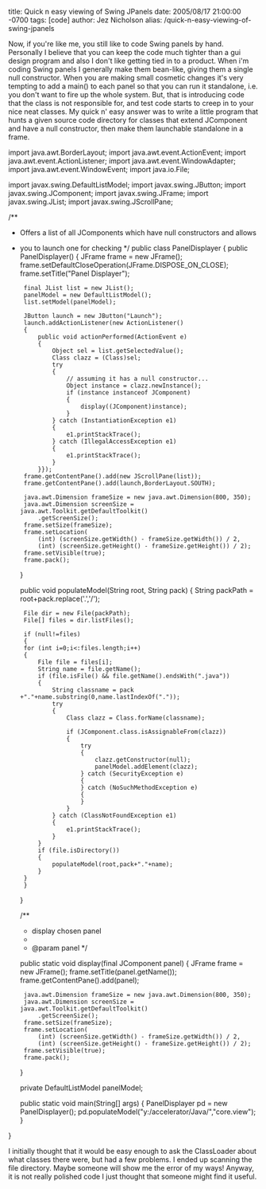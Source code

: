 title: Quick n easy viewing of Swing JPanels
date: 2005/08/17 21:00:00 -0700
tags: [code]
author: Jez Nicholson
alias: /quick-n-easy-viewing-of-swing-jpanels

Now, if you're like me, you still like to code Swing panels by hand. Personally I believe that you can keep the code much tighter than a gui design program and also I don't like getting tied in to a product. When i'm coding Swing panels I generally make them bean-like, giving them a single null constructor. When you are making small cosmetic changes it's very tempting to add a main() to each panel so that you can run it standalone, i.e. you don't want to fire up the whole system. But, that is introducing code that the class is not responsible for, and test code starts to creep in to your nice neat classes. My quick n' easy answer was to write a little program that hunts a given source code directory for classes that extend JComponent and have a null constructor, then make them launchable standalone in a frame.

import java.awt.BorderLayout;
import java.awt.event.ActionEvent;
import java.awt.event.ActionListener;
import java.awt.event.WindowAdapter;
import java.awt.event.WindowEvent;
import java.io.File;

import javax.swing.DefaultListModel;
import javax.swing.JButton;
import javax.swing.JComponent;
import javax.swing.JFrame;
import javax.swing.JList;
import javax.swing.JScrollPane;

/**
 * Offers a list of all JComponents which have null constructors and allows 
 * you to launch one for checking
 */
public class PanelDisplayer
{
   public PanelDisplayer()
   {
      JFrame frame = new JFrame();
      frame.setDefaultCloseOperation(JFrame.DISPOSE_ON_CLOSE);
      frame.setTitle("Panel Displayer");
        
        final JList list = new JList();
        panelModel = new DefaultListModel();
        list.setModel(panelModel);
        
        JButton launch = new JButton("Launch");
        launch.addActionListener(new ActionListener()
        {
            public void actionPerformed(ActionEvent e)
            {
                Object sel = list.getSelectedValue();
                Class clazz = (Class)sel;
                try
                {
                    // assuming it has a null constructor...
                    Object instance = clazz.newInstance();
                    if (instance instanceof JComponent)
                    {
                        display((JComponent)instance);
                    }
                } catch (InstantiationException e1)
                {
                    e1.printStackTrace();
                } catch (IllegalAccessException e1)
                {
                    e1.printStackTrace();
                }
            }});
        frame.getContentPane().add(new JScrollPane(list));
        frame.getContentPane().add(launch,BorderLayout.SOUTH);

        java.awt.Dimension frameSize = new java.awt.Dimension(800, 350);
        java.awt.Dimension screenSize = java.awt.Toolkit.getDefaultToolkit()
            .getScreenSize();
        frame.setSize(frameSize);
        frame.setLocation(
            (int) (screenSize.getWidth() - frameSize.getWidth()) / 2,
            (int) (screenSize.getHeight() - frameSize.getHeight()) / 2);
        frame.setVisible(true);
        frame.pack();
	}

	public void  populateModel(String root, String pack)
	{
        String packPath = root+pack.replace('.','/');
        
        File dir = new File(packPath);
        File[] files = dir.listFiles();
        
        if (null!=files)
        {
        for (int i=0;i<:files.length;i++)
        {
            File file = files[i];
            String name = file.getName();
            if (file.isFile() && file.getName().endsWith(".java"))
            {
                String classname = pack +"."+name.substring(0,name.lastIndexOf("."));
                try
                {
                    Class clazz = Class.forName(classname);

                    if (JComponent.class.isAssignableFrom(clazz))
                    {
                        try
                        {
                            clazz.getConstructor(null);
                            panelModel.addElement(clazz);
                        } catch (SecurityException e)
                        {
                        } catch (NoSuchMethodException e)
                        {
                        }
                    }
                } catch (ClassNotFoundException e1)
                {
                    e1.printStackTrace();
                }
            }
            if (file.isDirectory())
            {
                populateModel(root,pack+"."+name);
            }
        }
        }
    }


    /**
     * display chosen panel
     * 
     * @param panel
     */

    public static void display(final JComponent panel)
    {
        JFrame frame = new JFrame();
        frame.setTitle(panel.getName());
        frame.getContentPane().add(panel);

        java.awt.Dimension frameSize = new java.awt.Dimension(800, 350);
        java.awt.Dimension screenSize = java.awt.Toolkit.getDefaultToolkit()
            .getScreenSize();
        frame.setSize(frameSize);
        frame.setLocation(
            (int) (screenSize.getWidth() - frameSize.getWidth()) / 2,
            (int) (screenSize.getHeight() - frameSize.getHeight()) / 2);
        frame.setVisible(true);
        frame.pack();
    }

    private DefaultListModel panelModel;
    
    public static void main(String[] args)
    {
        PanelDisplayer pd = new PanelDisplayer();
        pd.populateModel("y:/accelerator/Java/","core.view");
    }

}
    
I initially thought that it would be easy enough to ask the ClassLoader about what classes there were, but had a few problems. I ended up scanning the file directory. Maybe someone will show me the error of my ways! Anyway, it is not really polished code I just thought that someone might find it useful.